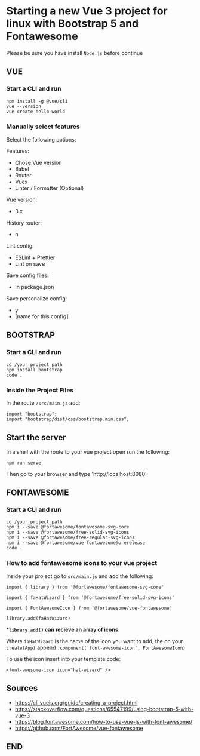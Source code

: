 # Starting a new Vue 3 project for linux with Bootstrap 5 and Fontawesome

Please be sure you have install `Node.js` before continue

## VUE

### Start a CLI and run

```
npm install -g @vue/cli
vue --version
vue create hello-world
```

### Manually select features

Select the following options:

Features:

- Chose Vue version
- Babel
- Router
- Vuex
- Linter / Formatter (Optional)

Vue version:

- 3.x

History router:

- n

Lint config:

- ESLint + Prettier
- Lint on save

Save config files:

- In package.json

Save personalize config:

- y
- [name for this config]

## BOOTSTRAP

### Start a CLI and run

```
cd /your_project_path
npm install bootstrap
code .
```

### Inside the Project Files

In the route `/src/main.js` add:

```
import "bootstrap";
import "bootstrap/dist/css/bootstrap.min.css";
```

## Start the server

In a shell with the route to your vue project open run the following:

```
npm run serve
```

Then go to your browser and type 'http://localhost:8080'

## FONTAWESOME
### Start a CLI and run

```
cd /your_project_path
npm i --save @fortawesome/fontawesome-svg-core
npm i --save @fortawesome/free-solid-svg-icons
npm i --save @fortawesome/free-regular-svg-icons
npm i --save @fortawesome/vue-fontawesome@prerelease
code .
```

### How to add fontawesome icons to your vue project

Inside your project go to `src/main.js` and add the following:

```
import { library } from '@fortawesome/fontawesome-svg-core'

import { faHatWizard } from '@fortawesome/free-solid-svg-icons'

import { FontAwesomeIcon } from '@fortawesome/vue-fontawesome'

library.add(faHatWizard)

```
***`library.add()` can recieve an array of icons**

Where `faHatWizard` is the name of the icon you want to add, the on your `create(App)` append `.component('font-awesome-icon', FontAwesomeIcon)`

To use the icon insert into your template code:

`<font-awesome-icon icon="hat-wizard" />`

## Sources

- https://cli.vuejs.org/guide/creating-a-project.html
- https://stackoverflow.com/questions/65547199/using-bootstrap-5-with-vue-3
- https://blog.fontawesome.com/how-to-use-vue-js-with-font-awesome/
- https://github.com/FortAwesome/vue-fontawesome

## END

